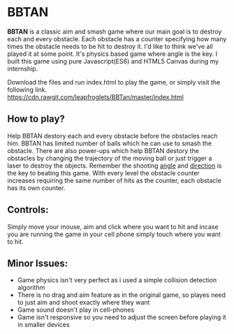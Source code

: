 # BBTAN

<p><strong>BBTAN</strong> is a classic aim and smash game where our main goal is to destroy each and every obstacle. Each obstacle has a counter specifying how many times the obstacle needs to be hit to destroy it. I'd like to think we've all played it at some point. It's physics based game where angle is the key. I built this game using pure Javascript(ES6) and HTML5 Canvas during my internship. 
</p>

Download the files and run index.html to play the game, or simply visit the following link.<br/>
https://cdn.rawgit.com/leapfroglets/BBTan/master/index.html

## How to play?
<p>
  Help BBTAN destory each and every obstacle before the obstacles reach him. BBTAN has limited number of balls which he can use to smash the obstacle. There are also power-ups which help BBTAN destory the obstacles by changing the trajectory of the moving ball or just trigger a laser to destroy the objects. Remember the shooting <u>angle</u> and <u>direction</u> is the key to beating this game. With every level the obstacle counter increases requiring the same number of hits as the counter, each obstacle has its own counter. 
</p>

## Controls:
<p>
  Simply move your mouse, aim  and click where you want to hit and incase you are running the game in your cell phone simply touch where you want to hit.
</p>

## Minor Issues:
  * Game physics isn't very perfect as i used a simple collision detection algorithm
  * There is no drag and aim feature as in the original game, so playes need to just aim and shoot exactly where they want
  * Game sound doesn't play in cell-phones
  * Game isn't responsive so you need to adjust the screen before playing it in smaller devices

